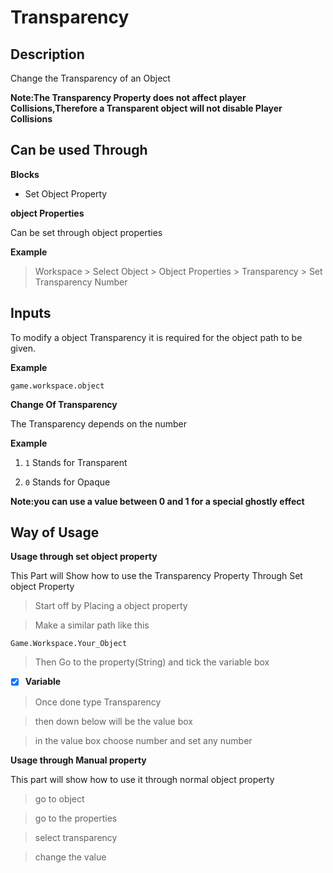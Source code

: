 
# Transparency

## Description

Change the Transparency of an Object

**Note:The Transparency Property does not affect player Collisions,Therefore a Transparent object will not disable Player Collisions**

## Can be used Through 

**Blocks**

- Set Object Property

**object Properties**

Can be set through object properties

**Example**

> Workspace > Select Object > Object Properties > Transparency > Set Transparency Number

## Inputs

To modify a object Transparency it is required for the object path to be given.
          
**Example**

`game.workspace.object`

**Change Of Transparency**

The Transparency depends on the number

**Example**

1. `1` Stands for Transparent
  
2. `0` Stands for Opaque

**Note:you can use a value between 0 and 1 for a special ghostly effect**

## Way of Usage

**Usage through set object property**

This Part will Show how to use the Transparency Property Through Set object Property

>Start off by Placing a object property

>Make a similar path like this

`Game.Workspace.Your_Object`

>Then Go to the property(String) and tick the variable box

- [x] **Variable**

>Once done type Transparency

>then down below will be the value box

>in the value box choose number and set any number

**Usage through Manual property**

This part will show how to use it through normal object property

>go to object

>go to the properties

>select transparency

>change the value
